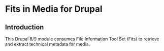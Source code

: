 # Fits in Media for Drupal

## Introduction

This Drupal 8/9 module consumes File Information Tool Set (Fits) to retrieve and extract technical metadata for media.
